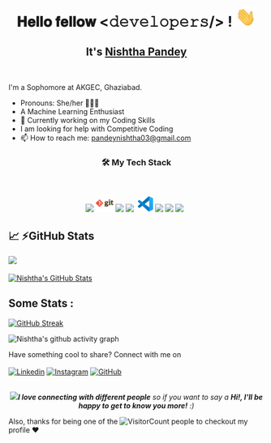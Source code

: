 <div align="center">
<h1>𝐇𝐞𝐥𝐥𝐨 𝐟𝐞𝐥𝐥𝐨𝐰 <𝚍𝚎𝚟𝚎𝚕𝚘𝚙𝚎𝚛𝚜/> ! <img src="https://raw.githubusercontent.com/ABSphreak/ABSphreak/master/gifs/Hi.gif" width="40px" /></h1>
<h2 align="center"> It's <a  href="https://www.linkedin.com/in/nishtha-pandey-4370251bb/"> Nishtha Pandey</a></h2>
<br>
</div>


I'm a Sophomore at AKGEC, Ghaziabad.

 -   Pronouns: She/her 🙋🏻‍♀️
 -   A Machine Learning Enthusiast
 - 🔭 Currently working on my Coding Skills
 -   I am looking for help with Competitive Coding
 - 📫 How to reach me: pandeynishtha03@gmail.com


<h3 align="center">🛠 My Tech Stack</h3>
<br>
<p align="center"><img src="https://img.shields.io/badge/Java-ED8B00?style=for-the-badge&logo=java&logoColor=white/"> <code><img height="35" src="https://raw.githubusercontent.com/github/explore/80688e429a7d4ef2fca1e82350fe8e3517d3494d/topics/git/git.png"></code> <img src="https://img.shields.io/badge/C-00599C?style=for-the-badge&logo=c&logoColor=white"/> <img src="https://img.shields.io/badge/HTML5-E34F26?style=for-the-badge&logo=html5&logoColor=white"/> <code><img src="https://raw.githubusercontent.com/github/explore/80688e429a7d4ef2fca1e82350fe8e3517d3494d/topics/visual-studio-code/visual-studio-code.png" alt="VS Code" height="30" style="vertical-align:top; margin:4px"></code><img src="https://img.shields.io/badge/CSS-239120?&style=for-the-badge&logo=css3&logoColor=white"/> <img src="https://img.shields.io/badge/JavaScript-F7DF1E?style=for-the-badge&logo=javascript&logoColor=black"/>  
  <code><img height="35px" src="https://cdn.svgporn.com/logos/jupyter.svg"> </code>
  
</p>


## &#x1f4c8; ⚡️GitHub Stats
<a href="https://github.com/nishtha2405">
  <img align="center" src="https://github-readme-stats.vercel.app/api/top-langs/?username=nishtha2405&hide=java,html&theme=onedark" />
</a>
<br><br>
<a href="https://github.com/nishtha2405">
   <img align="center" src="https://github-readme-stats.vercel.app/api/?username=nishtha2405&theme=onedark&count_private=true" alt="Nishtha's GitHub Stats" />
</a>

## Some Stats :

[![GitHub Streak](https://github-readme-streak-stats.herokuapp.com/?user=nishtha2405&theme=black-ice)](https://git.io/streak-stats)


![Nishtha's github activity graph](https://activity-graph.herokuapp.com/graph?username=nishtha2405&theme=react-dark&hide_border=true&area=true)


Have something cool to share? Connect with me on \
\
[![Linkedin](https://img.shields.io/badge/-LinkedIn-222222?style=flat-square&logo=Linkedin&logoColor=white&link=https://www.linkedin.com/in/nishtha-pandey-4370251bb/)](https://www.linkedin.com/in/nishtha-pandey-4370251bb/)
[![Instagram](https://img.shields.io/badge/-Instagram-222222?style=flat-square&logo=Linkedin&logoColor=white&link=https://www.instagram.com/_nishthahaha_/)](https://www.instagram.com/_nishthahaha_/)
[![GitHub](https://img.shields.io/badge/-GitHub-222222?style=flat-square&logo=GitHub&logoColor=white&link=https://www.github.com/nishtha2405/)](https://www.github.com/nishtha2405/)

<div align = "center">
<br>
<img src="https://media.giphy.com/media/LnQjpWaON8nhr21vNW/giphy.gif" width="60" /><em><b>I love connecting with different people</b> so if you want to say a <b>Hi!, I'll be happy to get to know you more!</b> :)</em>
</div>



Also, thanks for being one of the ![VisitorCount](https://profile-counter.glitch.me/nishtha2405/count.svg) people to checkout my profile :heart:

